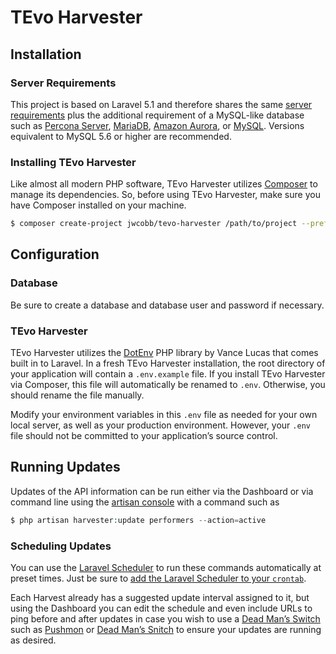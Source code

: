 # TEvo Harvester

## Installation
### Server Requirements
This project is based on Laravel 5.1 and therefore shares the same [server requirements](http://laravel.com/docs/5.1#installation) plus the additional requirement of a MySQL-like database such as [Percona Server](https://www.percona.com/software/mysql-database/percona-server), [MariaDB](https://mariadb.org/), [Amazon Aurora](https://aws.amazon.com/rds/aurora/), or [MySQL](https://www.mysql.com/products/). Versions equivalent to MySQL 5.6 or higher are recommended.

### Installing TEvo Harvester
Like almost all modern PHP software, TEvo Harvester utilizes [Composer](http://getcomposer.org/) to manage its dependencies. So, before using TEvo Harvester, make sure you have Composer installed on your machine.

```bash
$ composer create-project jwcobb/tevo-harvester /path/to/project --prefer-dist
```

## Configuration
### Database
Be sure to create a database and database user and password if necessary.

### TEvo Harvester
TEvo Harvester utilizes the [DotEnv](https://github.com/vlucas/phpdotenv) PHP library by Vance Lucas that comes built in to Laravel. In a fresh TEvo Harvester installation, the root directory of your application will contain a `.env.example` file. If you install TEvo Harvester via Composer, this file will automatically be renamed to `.env`. Otherwise, you should rename the file manually.

Modify your environment variables in this `.env` file as needed for your own local server, as well as your production environment. However, your `.env` file should not be committed to your application’s source control.

## Running Updates
Updates of the API information can be run either via the Dashboard or via command line using the [artisan console](http://laravel.com/docs/artisan) with a command such as 

```php
$ php artisan harvester:update performers --action=active
```

### Scheduling Updates
You can use the [Laravel Scheduler](http://laravel.com/docs/5.1/scheduling) to run these commands automatically at preset times. Just be sure to [add the Laravel Scheduler to your `crontab`](http://laravel.com/docs/5.1/scheduling#introduction).

Each Harvest already has a suggested update interval assigned to it, but using the Dashboard you can edit the schedule and even include URLs to ping before and after updates in case you wish to use a [Dead Man’s Switch](https://en.wikipedia.org/wiki/Dead_man%27s_switch) such as [Pushmon](http://www.pushmon.com/) or [Dead Man’s Snitch](https://deadmanssnitch.com/) to ensure your updates are running as desired.

